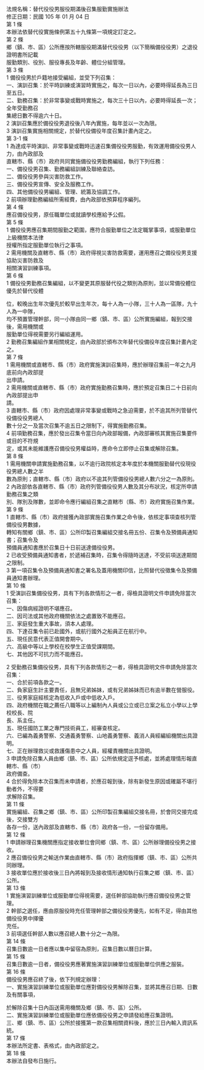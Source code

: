 法規名稱：替代役役男服役期滿後召集服勤實施辦法  
修正日期：民國 105 年 01 月 04 日  
第 1 條  
本辦法依替代役實施條例第五十九條第一項規定訂定之。  
第 2 條  
鄉（鎮、市、區）公所應按所轄服役期滿替代役役男（以下簡稱備役役男）之退役證明書所記載  
服勤類別、役別、服役專長及年齡、體位分組管理。  
第 3 條  
1 備役役男於戶籍地接受編組，並受下列召集：  
一、演訓召集：於平時訓練或演習時實施之，每次一日以內，必要時得延長為三日至五日。  
二、勤務召集：於非常事變或戰時實施之，每次三十日以內，必要時得延長一次；全年受勤務召  
集總日數不得逾六十日。  
2 演訓召集應於備役役男退役後八年內實施，每年並以一次為限。  
3 演訓召集實施相關規定，於替代役備役年度召集計畫內定之。  
第 3-1 條  
1 為達成平時演訓、非常事變或戰時迅速召集備役役男服勤，有效運用備役役男人力，由內政部及  
直轄市、縣（市）政府共同實施備役役男勤務編組，執行下列任務：  
一、備役役男召集、勤務編組訓練及聯絡查訪。  
二、備役役男參與災害防救工作。  
三、備役役男宣傳、安全及服務工作。  
四、其他備役役男編組、管理、統籌及協調工作。  
2 前項辦理勤務編組所需經費，由內政部依預算程序編列。  
第 4 條  
應召備役役男，原任職單位或就讀學校應給予公假。  
第 5 條  
1 備役役男應召集期間服勤之範圍，應符合服勤單位之法定職掌事項，或服勤單位上級機關本法律  
授權所指定服勤單位執行之事項。  
2 需用機關及直轄市、縣（市）政府得視災害防救需要，運用應召之備役役男支援協助災害防救及  
相關演習訓練事項。  
第 6 條  
1 備役役男勤務召集編組，以不變更其原服替代役之類別為原則，並以常備役體位優先於替代役體  


位，較晚出生年次優先於較早出生年次，每十人為一小隊，三十人為一區隊，九十人為一中隊，  
均不預置管理幹部，同一小隊由同一鄉（鎮、市、區）公所實施編組，報到交接後，需用機關或  
服勤單位得視需要另行編組運用。  
2 勤務召集編組作業相關規定，由內政部於頒布次年替代役備役年度召集計畫內定之。  
第 7 條  
1 需用機關或直轄市、縣（市）政府實施演訓召集時，應於辦理召集前一年之九月底前向內政部提  
出申請。  
2 需用機關或直轄市、縣（市）政府實施勤務召集時，應於預定召集日二十日前向內政部提出申  
請。  
3 直轄市、縣（市）政府因處理非常事變或戰時之急迫需要，於不逾其所列管替代役備役役男總人  
數十分之一及當次召集不逾五日之限制下，得實施勤務召集。  
4 前項勤務召集，應於發出召集令當日向內政部報備，內政部審核其實施召集要件或目的不符規  
定，或其未能維護應召備役役男權益時，應命令立即停止召集或解除召集。  
第 8 條  
1 需用機關申請實施勤務召集，以不逾行政院核定本年度於本機關服勤替代役現役役男總人數之半  
數為原則；直轄市、縣（市）政府以不逾其列管備役役男總人數六分之一為原則。  
2 內政部依各直轄市、縣（市）政府列管備役役男人數及其分布狀況，核定所申請勤務召集之類  
別、隊別及隊數，並即命令應行編組召集之直轄市（縣、市）政府實施召集作業。  
第 9 條  
1 直轄市、縣（市）政府接獲內政部實施召集作業之命令後，依核定事項查核列管備役役男數據，  
轉知有關鄉（鎮、市、區）公所印製召集編組交接名冊五份、召集令及預備員通知書；召集令及  
預備員通知書應於召集日十日前送達備役役男。  
2 已收受預備員通知書者，於遞補召集時，召集令得隨時送達，不受前項送達期間之限制。  
3 第一項召集令及預備員通知書之署名及蓋用機關印信，比照替代役徵集令及預備員通知書辦理。  
第 10 條  
1 受演訓召集備役役男，具有下列各款情形之一者，得檢具證明文件申請免除當次召集：  
一、因傷病經證明不堪應召。  
二、因司法或其他政府機關依法之處置致不能應召。  
三、家庭發生重大事故，須本人處理。  
四、下達召集令前已赴國外，或航行國外之船員正在航行中。  
五、現任民意代表正值開會期中。  
六、高級中等以上學校在校學生正值受課期間。  
七、其他因不可抗力而不能應召。  


2 受勤務召集備役役男，具有下列各款情形之一者，得檢具證明文件申請免除當次召集：  
一、合於前項各款之一。  
二、負家庭生計主要責任，且無兄弟姊妹，或有兄弟姊妹而已有逾半數在營服役。  
三、役男家庭經核定為低收入戶或中低收入戶。  
四、政府機關在職之薦任八職等以上編制內人員或公立或已立案之私立小學以上學校校長、院  
長、系主任。  
五、現任國防工業之專門技術員工，經審查核定。  
六、已編為義勇警察、交通義勇警察、山地義勇警察、義消人員經編組機關出具證明。  
七、正在辦理救災或救護傷患中之人員，經權責機關出具證明。  
3 申請免除召集人員由鄉（鎮、市、區）公所依規定逕予核處，並將處理情形報直轄市、縣（市）  
政府備查。  
4 合於得免除本次召集而未申請者，於應召報到後，除有新發生原因或確屬不堪行動者外，不得要  
求解除召集。  
第 11 條  
實施編組、召集之鄉（鎮、市、區）公所印製召集編組交接名冊，於會同交接完成後，交接雙方  
各存一份，送內政部及直轄市、縣（市）政府各一份，一份留存備用。  
第 12 條  
1 申請辦理召集機關應指定接收單位會同鄉（鎮、市、區）公所辦理備役役男之接收。  
2 應召備役役男之輸送作業由直轄市、縣（市）政府指揮鄉（鎮、市、區）公所共同辦理。  
3 接收單位應於接收後三日內將報到及接收情形通知執行召集之鄉（鎮、市、區）公所。  
第 13 條  
1 實施演習訓練單位或服勤單位得視需要，選任幹部協助執行應召備役役男之管理。  
2 幹部之選任，應由原服役時充任管理幹部之備役役男優先，如有不足，得由其他備役役男中擇優  
充任。  
3 前項選任幹部人數以應召總人數十分之一為限。  
第 14 條  
召集日數逾一日者應以集中留宿為原則，召集日數以曆日計算。  
第 15 條  
召集日數逾一日者，備役役男應著實施演習訓練單位或服勤單位供應之服裝。  
第 16 條  
備役役男應召終了後，依下列規定辦理：  
一、實施演習訓練單位或服勤單位應對備役役男解除召集，並將其應召日期、日數及有關事項，  


於解除召集十日內函送需用機關及鄉（鎮、市、區）公所。  
二、實施演習訓練單位或服勤單位應依備役役男之申請發給應召集證明。  
三、鄉（鎮、市、區）公所於接獲第一款召集相關資料後，應於三日內輸入資訊系統。  
第 17 條  
本辦法所定書、表格式，由內政部定之。  
第 18 條  
本辦法自發布日施行。  


